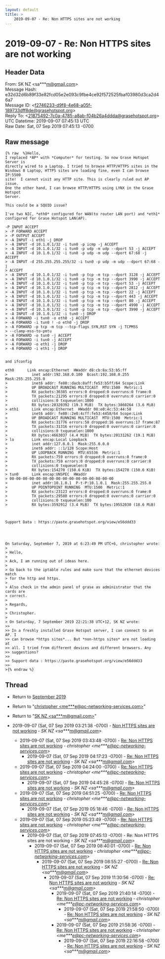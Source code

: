 ```yaml
---
layout: default
title: >
    2019-09-07 - Re: Non HTTPS sites are not working
---
```


# 2019-09-07 - Re: Non HTTPS sites are not working

## Header Data

From: SK NZ \<sa***m@gmail.com\><br>
Message Hash: e32d32d6b89f33e82fcd05e2e093c9fbe4ce92f572525fbaf03980d3ca2d46a7<br>
Message ID: \<f2746233-d9f8-4e68-a05f-189733dff8de@grasehotspot.org\><br>
Reply To: \<21875492-7c0a-4785-a8ab-f04b26a4ddda@grasehotspot.org\><br>
UTC Datetime: 2019-09-07 07:45:13 UTC<br>
Raw Date: Sat, 07 Sep 2019 07:45:13 -0700<br>

## Raw message

```
{% raw  %}Hello,
I replaced *AP* with *Computer* for testing. So now Grase Hotspot Server is 
directly wired to a Laptop. I tried to browse HTTP/HTTPS sites in the 
Windows 8 Laptop, HTTPS sites are loading fine, even I can browse IP:5500 
site!  I cannot visit any HTTP site. This is clearly ruled out AP issue.  
One the other hand, I can browse HTTP/HTTPS using LYNX in the Grase Hotspot 
Server.

This could be a SQUID issue?

I've two NIC, *eth0* configured for WAN(to router LAN port) and *eth1* 
configured for Grase Hotspot LAN(AP). 

-P INPUT ACCEPT
> -P FORWARD ACCEPT
> -P OUTPUT ACCEPT
> -A INPUT -i eth1 -j DROP
> -A INPUT -d 10.1.0.1/32 -i tun0 -p icmp -j ACCEPT
> -A INPUT -d 10.1.0.1/32 -i tun0 -p udp -m udp --dport 53 -j ACCEPT
> -A INPUT -d 10.1.0.1/32 -i tun0 -p udp -m udp --dport 67:68 -j ACCEPT
> -A INPUT -d 255.255.255.255/32 -i tun0 -p udp -m udp --dport 67:68 -j 
> ACCEPT
> -A INPUT -d 10.1.0.1/32 -i tun0 -p tcp -m tcp --dport 3128 -j ACCEPT
> -A INPUT -d 10.1.0.1/32 -i tun0 -p tcp -m tcp --dport 3990 -j ACCEPT
> -A INPUT -d 10.1.0.1/32 -i tun0 -p tcp -m tcp --dport 53 -j ACCEPT
> -A INPUT -d 10.1.0.1/32 -i tun0 -p tcp -m tcp --dport 2812 -j ACCEPT
> -A INPUT -d 10.1.0.1/32 -i tun0 -p tcp -m tcp --dport 22 -j ACCEPT
> -A INPUT -d 10.1.0.1/32 -i tun0 -p tcp -m tcp --dport 443 -j ACCEPT
> -A INPUT -d 10.1.0.1/32 -i tun0 -p tcp -m tcp --dport 80 -j ACCEPT
> -A INPUT -d 10.1.0.1/32 -i tun0 -p tcp -m tcp --dport 4990 -j ACCEPT
> -A INPUT -d 10.1.0.1/32 -i tun0 -p tcp -m tcp --dport 3990 -j ACCEPT
> -A INPUT -d 10.1.0.1/32 -i tun0 -j DROP
> -A FORWARD -i tun0 -o eth0 -j ACCEPT
> -A FORWARD -i tun0 ! -o eth0 -j DROP
> -A FORWARD -p tcp -m tcp --tcp-flags SYN,RST SYN -j TCPMSS 
> --clamp-mss-to-pmtu
> -A FORWARD -o tun0 -j ACCEPT
> -A FORWARD -i tun0 -j ACCEPT
> -A FORWARD -o eth1 -j DROP
> -A FORWARD -i eth1 -j DROP


and ifconfig

eth0      Link encap:Ethernet  HWaddr d8:cb:8a:53:b5:ff
>           inet addr:192.168.0.100  Bcast:192.168.0.255  Mask:255.255.255.0
>           inet6 addr: fe80::dacb:8aff:fe53:b5ff/64 Scope:Link
>           UP BROADCAST RUNNING MULTICAST  MTU:1500  Metric:1
>           RX packets:36385 errors:0 dropped:0 overruns:0 frame:0
>           TX packets:21295 errors:0 dropped:0 overruns:0 carrier:0
>           collisions:0 txqueuelen:1000
>           RX bytes:20320392 (19.3 MiB)  TX bytes:3860264 (3.6 MiB)
> eth1      Link encap:Ethernet  HWaddr 00:e0:4c:53:44:58
>           inet6 addr: fe80::2e0:4cff:fe53:4458/64 Scope:Link
>           UP BROADCAST RUNNING MULTICAST  MTU:1500  Metric:1
>           RX packets:31776 errors:58 dropped:16 overruns:17 frame:87
>           TX packets:31316 errors:0 dropped:0 overruns:0 carrier:0
>           collisions:0 txqueuelen:1000
>           RX bytes:4663037 (4.4 MiB)  TX bytes:20131262 (19.1 MiB)
> lo        Link encap:Local Loopback
>           inet addr:127.0.0.1  Mask:255.0.0.0
>           inet6 addr: ::1/128 Scope:Host
>           UP LOOPBACK RUNNING  MTU:65536  Metric:1
>           RX packets:759 errors:0 dropped:0 overruns:0 frame:0
>           TX packets:759 errors:0 dropped:0 overruns:0 carrier:0
>           collisions:0 txqueuelen:0
>           RX bytes:154270 (150.6 KiB)  TX bytes:154270 (150.6 KiB)
> tun0      Link encap:UNSPEC  HWaddr 
> 00-00-00-00-00-00-00-00-00-00-00-00-00-00-00-00
>           inet addr:10.1.0.1  P-t-P:10.1.0.1  Mask:255.255.255.0
>           UP POINTOPOINT RUNNING  MTU:1500  Metric:1
>           RX packets:23123 errors:0 dropped:0 overruns:0 frame:0
>           TX packets:29580 errors:0 dropped:0 overruns:0 carrier:0
>           collisions:0 txqueuelen:100
>           RX bytes:3592912 (3.4 MiB)  TX bytes:19552030 (18.6 MiB)



Support Data : https://paste.grasehotspot.org/view/e56ddd33




On Saturday, September 7, 2019 at 6:23:49 PM UTC+6, christopher wrote:
>
> Hello,
>
> Ack, I am running out of ideas here.  
>
> Go back to the iptable rules and make sure that the ethernet devices match 
> for the http and https.
>
> Also check in the admin panel of grase as administrator that the cards are 
> correct.
>
> Regards,
>
> Christopher.
>
> On Saturday, 7 September 2019 22:21:38 UTC+12, SK NZ wrote:
>>
>> In a freshly installed Grase Hotspot server, I can connect to an AP. I 
>> can browse *https sites*... But *non-https sites* are not loading at 
>> all. I tried from different devices and different browsers. Any 
>> suggestions? 
>>
>> Support data : https://paste.grasehotspot.org/view/e56ddd33
>>
>{% endraw %}
```

## Thread

+ Return to [September 2019](/archive/2019/09)

+ Return to "[christopher <me***e<span>@</span>pc-networking-services.com>](/authors/me___e_at_pcnetworkingservices_com)"
+ Return to "[SK NZ <sa***m<span>@</span>gmail.com>](/authors/sa___m_at_gmail_com)"

+ 2019-09-07 (Sat, 07 Sep 2019 03:21:38 -0700) - [Non HTTPS sites are not working](/archive/2019/09/70ae33aa72b1a08cf370b6f8b553d5852593ce71fba8b911573c45d397918e21) - _SK NZ \<sa***m@gmail.com\>_
  + 2019-09-07 (Sat, 07 Sep 2019 03:43:48 -0700) - [Re: Non HTTPS sites are not working](/archive/2019/09/55a06ffac91d80027475ee55688381ff4e6f0518cfd7121a181aa3b8b99aca13) - _christopher \<me***e@pc-networking-services.com\>_
    + 2019-09-07 (Sat, 07 Sep 2019 04:17:23 -0700) - [Re: Non HTTPS sites are not working](/archive/2019/09/32c85eb76b7583db62cdddd18366664ea7c407ccae293fb29a88dc1715b58a54) - _SK NZ \<sa***m@gmail.com\>_
  + 2019-09-07 (Sat, 07 Sep 2019 04:24:00 -0700) - [Re: Non HTTPS sites are not working](/archive/2019/09/f97bb85c97732d6ae4b6537d4c9e089aebbeb87d4f47cf63b750028e3808675c) - _christopher \<me***e@pc-networking-services.com\>_
    + 2019-09-07 (Sat, 07 Sep 2019 04:45:28 -0700) - [Re: Non HTTPS sites are not working](/archive/2019/09/e39f9f000ef21303003041adde5f8ca286e205ef6463b72692cfd4a62602da2c) - _SK NZ \<sa***m@gmail.com\>_
  + 2019-09-07 (Sat, 07 Sep 2019 04:51:25 -0700) - [Re: Non HTTPS sites are not working](/archive/2019/09/f01d36dd463fe9176164c28e39a15782273caf1f34ac263d4cf30bf24b2e6d5d) - _christopher \<me***e@pc-networking-services.com\>_
    + 2019-09-07 (Sat, 07 Sep 2019 05:18:46 -0700) - [Re: Non HTTPS sites are not working](/archive/2019/09/96e477e45ced6abb680cd9915c4d37f0ad69faff71727f0c50bbe217752f111b) - _SK NZ \<sa***m@gmail.com\>_
  + 2019-09-07 (Sat, 07 Sep 2019 05:23:49 -0700) - [Re: Non HTTPS sites are not working](/archive/2019/09/116a779b4f4400518bc9c769e45d65857859ca866ea69e3309bbbd15a29939e6) - _christopher \<me***e@pc-networking-services.com\>_
    + 2019-09-07 (Sat, 07 Sep 2019 07:45:13 -0700) - Re: Non HTTPS sites are not working - _SK NZ \<sa***m@gmail.com\>_
      + 2019-09-07 (Sat, 07 Sep 2019 08:40:01 -0700) - [Re: Non HTTPS sites are not working](/archive/2019/09/9cc2590d1af7cb1efcb5c74e5a3bb48cb5343a10a328999ffe62158956cd52d7) - _christopher \<me***e@pc-networking-services.com\>_
        + 2019-09-07 (Sat, 07 Sep 2019 08:55:27 -0700) - [Re: Non HTTPS sites are not working](/archive/2019/09/427eaac0ad0fe34cdfd7035d735585667304982fae70770287f66646f3b9e31c) - _SK NZ \<sa***m@gmail.com\>_
          + 2019-09-07 (Sat, 07 Sep 2019 11:30:56 -0700) - [Re: Non HTTPS sites are not working](/archive/2019/09/3f79e0c7cd72e4e3779a866a6306b2fd6aa08bf8f48c611fe16b7318bb0f1a22) - _SK NZ \<sa***m@gmail.com\>_
            + 2019-09-07 (Sat, 07 Sep 2019 21:40:14 -0700) - [Re: Non HTTPS sites are not working](/archive/2019/09/ba970886329b2d91c1bc8f0fcef168149be23e004a5c6de5cb7a747901f3d6f2) - _christopher \<me***e@pc-networking-services.com\>_
              + 2019-09-07 (Sat, 07 Sep 2019 21:58:50 -0700) - [Re: Non HTTPS sites are not working](/archive/2019/09/41e562b73e15e645c8f15af07750c281954fc7598e77694d62db045e82a9346c) - _SK NZ \<sa***m@gmail.com\>_
            + 2019-09-07 (Sat, 07 Sep 2019 21:58:36 -0700) - [Re: Non HTTPS sites are not working](/archive/2019/09/decc1a4c442e3c907db2bd4a041e20647ff1ac8bffea61a1129edc46934be293) - _christopher \<me***e@pc-networking-services.com\>_
              + 2019-09-07 (Sat, 07 Sep 2019 22:16:58 -0700) - [Re: Non HTTPS sites are not working](/archive/2019/09/6a78da4c40a59c6699105169966e1634ac447ec0bd8d8480fa4e11c88931e806) - _SK NZ \<sa***m@gmail.com\>_

